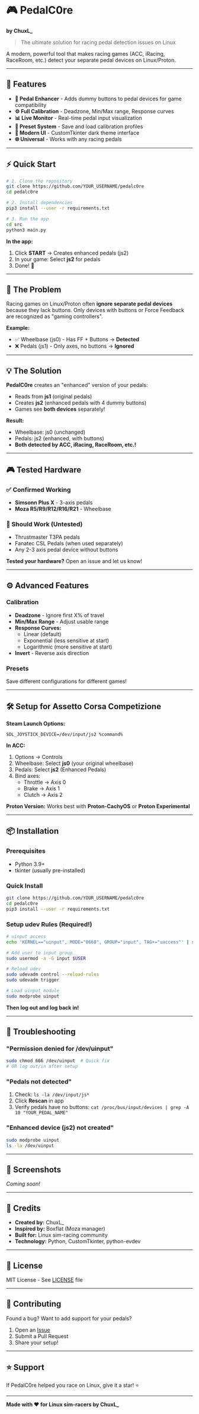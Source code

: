 # 🎮 PedalC0re
**by ChuxL_**

> The ultimate solution for racing pedal detection issues on Linux

A modern, powerful tool that makes racing games (ACC, iRacing, RaceRoom, etc.) detect your separate pedal devices on Linux/Proton.

---

## 🚀 Features

- **🔧 Pedal Enhancer** - Adds dummy buttons to pedal devices for game compatibility
- **⚙️ Full Calibration** - Deadzone, Min/Max range, Response curves
- **📊 Live Monitor** - Real-time pedal input visualization
- **💾 Preset System** - Save and load calibration profiles
- **🎨 Modern UI** - CustomTkinter dark theme interface
- **🌐 Universal** - Works with any racing pedals

---

## ⚡ Quick Start

```bash
# 1. Clone the repository
git clone https://github.com/YOUR_USERNAME/pedalc0re
cd pedalc0re

# 2. Install dependencies
pip3 install --user -r requirements.txt

# 3. Run the app
cd src
python3 main.py
```

**In the app:**
1. Click **START** → Creates enhanced pedals (js2)
2. In your game: Select **js2** for pedals
3. Done! 🏁

---

## 🎯 The Problem

Racing games on Linux/Proton often **ignore separate pedal devices** because they lack buttons. Only devices with buttons or Force Feedback are recognized as "gaming controllers".

**Example:**
- ✅ Wheelbase (js0) - Has FF + Buttons → **Detected**
- ❌ Pedals (js1) - Only axes, no buttons → **Ignored**

---

## 💡 The Solution

**PedalC0re** creates an "enhanced" version of your pedals:
- Reads from **js1** (original pedals)
- Creates **js2** (enhanced pedals with 4 dummy buttons)
- Games see **both devices** separately!

**Result:**
- Wheelbase: js0 (unchanged)
- Pedals: js2 (enhanced, with buttons)
- **Both detected by ACC, iRacing, RaceRoom, etc.!**

---

## 🎮 Tested Hardware

### ✅ Confirmed Working
- **Simsonn Plus X** - 3-axis pedals
- **Moza R5/R9/R12/R16/R21** - Wheelbase

### 🤔 Should Work (Untested)
- Thrustmaster T3PA pedals
- Fanatec CSL Pedals (when used separately)
- Any 2-3 axis pedal device without buttons

**Tested your hardware?** Open an issue and let us know!

---

## ⚙️ Advanced Features

### Calibration
- **Deadzone** - Ignore first X% of travel
- **Min/Max Range** - Adjust usable range
- **Response Curves:**
  - Linear (default)
  - Exponential (less sensitive at start)
  - Logarithmic (more sensitive at start)
- **Invert** - Reverse axis direction

### Presets
Save different configurations for different games!

---

## 🛠️ Setup for Assetto Corsa Competizione

**Steam Launch Options:**
```
SDL_JOYSTICK_DEVICE=/dev/input/js2 %command%
```

**In ACC:**
1. Options → Controls
2. Wheelbase: Select **js0** (your original wheelbase)
3. Pedals: Select **js2** (Enhanced Pedals)
4. Bind axes:
   - Throttle → Axis 0
   - Brake → Axis 1
   - Clutch → Axis 2

**Proton Version:** Works best with **Proton-CachyOS** or **Proton Experimental**

---

## 📦 Installation

### Prerequisites
- Python 3.9+
- tkinter (usually pre-installed)

### Quick Install
```bash
git clone https://github.com/YOUR_USERNAME/pedalc0re
cd pedalc0re
pip3 install --user -r requirements.txt
```

### Setup udev Rules (Required!)
```bash
# uinput access
echo 'KERNEL=="uinput", MODE="0660", GROUP="input", TAG+="uaccess"' | sudo tee /etc/udev/rules.d/99-uinput.rules

# Add user to input group
sudo usermod -a -G input $USER

# Reload udev
sudo udevadm control --reload-rules
sudo udevadm trigger

# Load uinput module
sudo modprobe uinput
```

**Then log out and log back in!**

---

## 🐛 Troubleshooting

### "Permission denied for /dev/uinput"
```bash
sudo chmod 666 /dev/uinput  # Quick fix
# OR log out/in after setup
```

### "Pedals not detected"
1. Check: `ls -la /dev/input/js*`
2. Click **Rescan** in app
3. Verify pedals have no buttons: `cat /proc/bus/input/devices | grep -A 10 "YOUR_PEDAL_NAME"`

### "Enhanced device (js2) not created"
```bash
sudo modprobe uinput
ls -la /dev/uinput
```

---

## 📸 Screenshots

_Coming soon!_

---

## 🙏 Credits

- **Created by:** ChuxL_
- **Inspired by:** Boxflat (Moza manager)
- **Built for:** Linux sim-racing community
- **Technology:** Python, CustomTkinter, python-evdev

---

## 📝 License

MIT License - See [LICENSE](LICENSE) file

---

## 🤝 Contributing

Found a bug? Want to add support for your pedals?

1. Open an [Issue](https://github.com/YOUR_USERNAME/pedalc0re/issues)
2. Submit a Pull Request
3. Share your setup!

---

## ⭐ Support

If PedalC0re helped you race on Linux, give it a star! ⭐

---

**Made with ❤️ for Linux sim-racers by ChuxL_**
